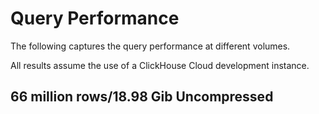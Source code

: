 # Query Performance

The following captures the query performance at different volumes.

All results assume the use of a ClickHouse Cloud development instance.


## 66 million rows/18.98 Gib Uncompressed




